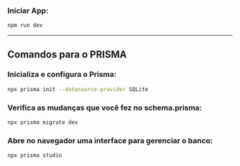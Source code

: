 ### Iniciar App:

```bash
npm run dev
```
________

## Comandos para o PRISMA

### Inicializa e configura o Prisma:

```bash
npx prisma init --datasource-provider SQLite
```

### Verifica as mudanças que você fez no schema.prisma:

```bash
npx prisma migrate dev
```

### Abre no navegador uma interface para gerenciar o banco:

```bash
npx prisma studio
```

